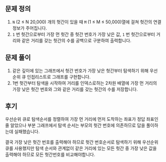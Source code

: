 ## 문제 정의

1. `N` (2 ≤ N 20,000) 개의 헛간이 있을 때 `M` (1 ≤ M ≤ 50,000)열에 걸쳐 헛간의 연결정보가 주어집니다.
2. `1` 번 헛간으로부터 가장 먼 헛간 중 헛간 번호가 가장 낮은 값, `1` 번 헛간으로부터 거리와 같은 거리를 갖는 헛간의 수를 공백으로 구분하여 출력합니다.

## 문제 풀이

1. 같은 깊이에 있는 그래프에서 헛간 번호가 가장 낮은 헛간부터 탐색하기 위해 우선순위 큐 인접리스트로 그래프를 구현합니다.
2. 1번 헛간부터 탐색을 시작하여 거리를 인덱스로하는 2차원 배열에 가장 먼 거리의 가장 낮은 헛간 번호와 그와 같은 거리를 갖는 헛간의 수를 저장합니다.

## 후기

우선순위 큐로 탐색순서를 정렬하여 가장 먼 거리에 먼저 도착하는 좌표가 정답 좌표인줄 알았으나 부분 그래프에서 탐색 순서는 부모의 헛간 번호에 의존하므로 답을 풀이하는데 실패했습니다.

결국 가장 낮은 헛간 번호를 출력해야 하므로 헛간 번호순서로 탐색하기 위해 우선순위 큐를 사용했지만 탐색 순서와 관계없이 같은 거리에 있는 모든 헛간 중 가장 낮은 값을 출력해야 하므로 모든 헛간번호를 비교해야합니다.